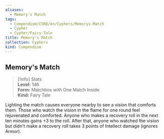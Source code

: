 ```yaml
---
aliases:
  - Memory's Match
tags:
  - Compendium/CSRD/en/Cyphers/Memorys-Match
  - Cypher
  - Cypher/Fairy-Tale
title: Memory's Match
collection: Cyphers
kind: Compendium
---
```

## Memory's Match  
>[!info] Stats  
> **Level:** 1d6  
> **Form:** Matchbox with One Match Inside  
> **Kind:** Fairy Tale
  
Lighting the match causes everyone nearby to see a vision that comforts them. Those who watch the vision in the flame for one round feel rejuvenated and comforted. Anyone who makes a recovery roll in the next ten minutes gains +3 to the roll. After that, anyone who watched the vision but didn't make a recovery roll takes 3 points of Intellect damage (ignores Armor).